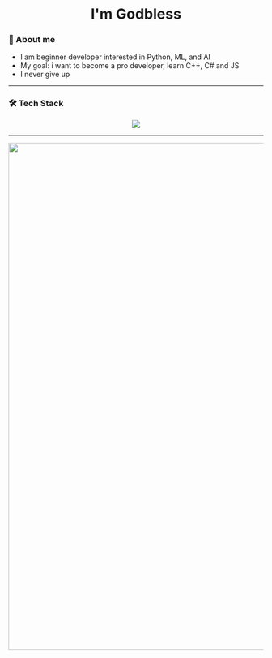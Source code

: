 <h1 align="center">I'm Godbless

### 🧠 About me
- I am beginner developer interested in Python, ML, and AI
- My goal: i want to become a pro developer, learn C++, C# and JS
- I never give up

---

### 🛠️ Tech Stack
<p align="center">
  <img src="https://skillicons.dev/icons?i=python,git,github,sqlite" />
</p>

---

<img src="https://i.pinimg.com/originals/13/64/f3/1364f301d7181e2acc516f702c4ce274.gif" width="1000" />


